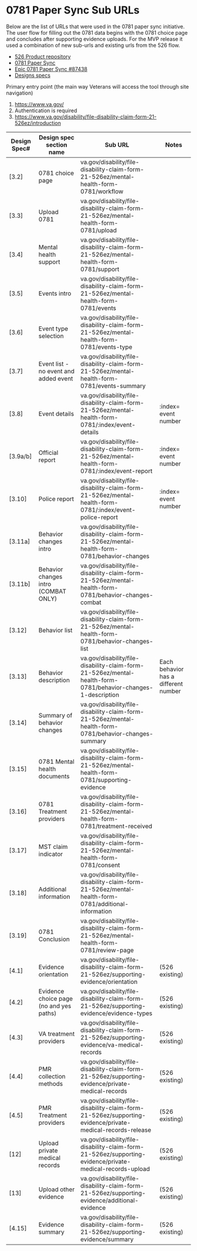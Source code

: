 # 0781 Paper Sync Sub URLs
Below are the list of URLs that were used in the 0781 paper sync initiative.  
The user flow for filling out the 0781 data begins with the 0781 choice page and concludes after supporting evidence uploads. 
For the MVP release it used a combination of new sub-urls and existing urls from the 526 flow.  

- [526 Product repository](https://github.com/department-of-veterans-affairs/va.gov-team/tree/master/products/disability/526ez)
- [0781 Paper Sync](https://github.com/department-of-veterans-affairs/va.gov-team/tree/master/products/disability/526ez/0781%20Paper%20Sync)
- [Epic 0781 Paper Sync #87438](https://github.com/department-of-veterans-affairs/va.gov-team/issues/87438)
- [Designs specs](https://www.figma.com/design/r3Aj9FtLFS989mlVeBsgJg/0781-Redesign?node-id=14625-58056)


Primary entry point (the main way Veterans will access the tool through site navigation)
1. https://www.va.gov/
2. Authentication is required
3. https://www.va.gov/disability/file-disability-claim-form-21-526ez/introduction


| Design Spec# | Design spec section name                | Sub URL                                                                                                | Notes                                |
| ------------ | --------------------------------------- | ------------------------------------------------------------------------------------------------------ | ------------------------------------ |
| [3.2]        | 0781 choice page                        | va.gov/disability/file-disability-claim-form-21-526ez/mental-health-form-0781/workflow                       |                                      |
| [3.3]        | Upload 0781                             | va.gov/disability/file-disability-claim-form-21-526ez/mental-health-form-0781/upload                         |                                      |
| [3.4]        | Mental health support                   | va.gov/disability/file-disability-claim-form-21-526ez/mental-health-form-0781/support                        |                                      |
| [3.5]        | Events intro                            | va.gov/disability/file-disability-claim-form-21-526ez/mental-health-form-0781/events                         |                                      |
| [3.6]        | Event type selection                    | va.gov/disability/file-disability-claim-form-21-526ez/mental-health-form-0781/events-type                    |                                      |
| [3.7]        | Event list - no event and added event   | va.gov/disability/file-disability-claim-form-21-526ez/mental-health-form-0781/events-summary                 |                                      |
| [3.8]        | Event details                           | va.gov/disability/file-disability-claim-form-21-526ez/mental-health-form-0781/:index/event-details           | :index= event number                 |
| [3.9a/b]     | Official report                         | va.gov/disability/file-disability-claim-form-21-526ez/mental-health-form-0781/:index/event-report            | :index= event number                 |
| [3.10]       | Police report                           | va.gov/disability/file-disability-claim-form-21-526ez/mental-health-form-0781/:index/event-police-report     | :index= event number                 |
| [3.11a]      | Behavior changes intro                  | va.gov/disability/file-disability-claim-form-21-526ez/mental-health-form-0781/behavior-changes               |                                      |
| [3.11b]      | Behavior changes intro (COMBAT ONLY)    | va.gov/disability/file-disability-claim-form-21-526ez/mental-health-form-0781/behavior-changes-combat        |                                      |
| [3.12]       | Behavior list                           | va.gov/disability/file-disability-claim-form-21-526ez/mental-health-form-0781/behavior-changes-list          |                                      |
| [3.13]       | Behavior description                    | va.gov/disability/file-disability-claim-form-21-526ez/mental-health-form-0781/behavior-changes-1-description | Each behavior has a different number |
| [3.14]       | Summary of behavior changes             | va.gov/disability/file-disability-claim-form-21-526ez/mental-health-form-0781/behavior-changes-summary       |                                      |
| [3.15]       | 0781 Mental health documents            | va.gov/disability/file-disability-claim-form-21-526ez/mental-health-form-0781/supporting-evidence            |                                      |
| [3.16]       | 0781 Treatment providers                | va.gov/disability/file-disability-claim-form-21-526ez/mental-health-form-0781/treatment-received             |                                      |
| [3.17]       | MST claim indicator                     | va.gov/disability/file-disability-claim-form-21-526ez/mental-health-form-0781/consent                        |                                      |
| [3.18]       | Additional information                  | va.gov/disability/file-disability-claim-form-21-526ez/mental-health-form-0781/additional-information         |                                      |
| [3.19]       | 0781 Conclusion                         | va.gov/disability/file-disability-claim-form-21-526ez/mental-health-form-0781/review-page                    |                                      |
| [4.1]        | Evidence orientation                    | va.gov/disability/file-disability-claim-form-21-526ez/supporting-evidence/orientation                        | (526 existing)                       |
| [4.2]        | Evidence choice page (no and yes paths) | va.gov/disability/file-disability-claim-form-21-526ez/supporting-evidence/evidence-types                     | (526 existing)                       |
| [4.3]        | VA treatment providers                  | va.gov/disability/file-disability-claim-form-21-526ez/supporting-evidence/va-medical-records                 | (526 existing)                       |
| [4.4]        | PMR collection methods                  | va.gov/disability/file-disability-claim-form-21-526ez/supporting-evidence/private-medical-records            | (526 existing)                       |
| [4.5]        | PMR Treatment providers                 | va.gov/disability/file-disability-claim-form-21-526ez/supporting-evidence/private-medical-records-release    | (526 existing)                       |
| [12]         | Upload private medical records          | va.gov/disability/file-disability-claim-form-21-526ez/supporting-evidence/private-medical-records-upload     | (526 existing)                       |
| [13]         | Upload other evidence                   | va.gov/disability/file-disability-claim-form-21-526ez/supporting-evidence/additional-evidence                | (526 existing)                       |
| [4.15]       | Evidence summary                        | va.gov/disability/file-disability-claim-form-21-526ez/supporting-evidence/summary                            | (526 existing)                       |
